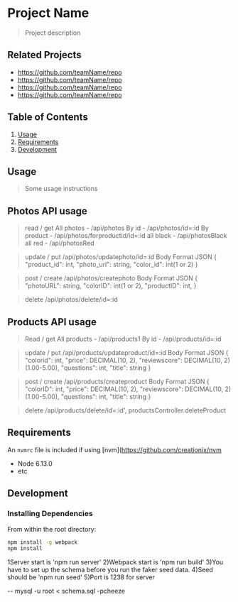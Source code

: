 # Project Name

> Project description

## Related Projects

  - https://github.com/teamName/repo
  - https://github.com/teamName/repo
  - https://github.com/teamName/repo
  - https://github.com/teamName/repo

## Table of Contents

1. [Usage](#Usage)
1. [Requirements](#requirements)
1. [Development](#development)

## Usage

> Some usage instructions

## Photos API usage
> read / get
All photos - /api/photos
By id      - /api/photos/id=:id
By product - /api/photos/forproductid/id=:id
all black  - /api/photosBlack
all red    - /api/photosRed

> update / put
/api/photos/updatephoto/id=:id
Body Format JSON
{
    "product_id": int,
    "photo_url": string,
    "color_id": int(1 or 2)
}

> post / create
/api/photos/createphoto
Body Format JSON
{
    "photoURL": string,
    "colorID": int(1 or 2),
    "productID": int,
}

> delete
/api/photos/delete/id=:id


## Products API usage
> Read / get
All products - /api/products1
By id        - /api/products/id=:id

> update / put
/api/products/updateproduct/id=:id
Body Format JSON
{
    "colorid": int,
    "price": DECIMAL(10, 2),
    "reviewscore": DECIMAL(10, 2) (1.00-5.00),
    "questions": int,
    "title": string
}

> post / create
/api/products/createproduct
Body Format JSON
{
    "colorID": int,
    "price": DECIMAL(10, 2),
    "reviewscore": DECIMAL(10, 2) (1.00-5.00),
    "questions": int,
    "title": string
}

> delete
/api/products/delete/id=:id', productsController.deleteProduct







## Requirements

An `nvmrc` file is included if using [nvm](https://github.com/creationix/nvm

- Node 6.13.0
- etc

## Development

### Installing Dependencies

From within the root directory:

```sh
npm install -g webpack
npm install
```
1Server start is 'npm run server'
2)Webpack start is 'npm run build'
3)You have to set up the schema before you run the faker seed data.
4)Seed should be 'npm run seed'
5)Port is 1238 for server

-- mysql -u root < schema.sql -pcheeze
